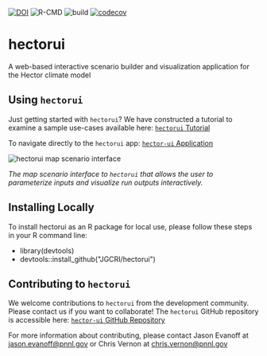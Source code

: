[![DOI](https://zenodo.org/badge/198255756.svg)](https://zenodo.org/badge/latestdoi/198255756) ![R-CMD](https://github.com/JGCRI/hectorui/workflows/R-CMD/badge.svg) ![build](https://github.com/JGCRI/hectorui/workflows/build/badge.svg) [![codecov](https://codecov.io/gh/JGCRI/hectorui/branch/master/graph/badge.svg?token=aOWN2ELixv)](https://codecov.io/gh/JGCRI/hectorui)

# hectorui

A web-based interactive scenario builder and visualization application for the Hector climate model

## Using `hectorui`

Just getting started with `hectorui`?  We have constructed a tutorial to examine a sample use-cases available here:  [`hectorui` Tutorial](https://rpubs.com/jevanoff/hectorui)

To navigate directly to the `hectorui` app:  [`hector-ui` Application](https://jgcri.shinyapps.io/HectorUI/)

![`hectorui` map scenario interface](https://raw.githubusercontent.com/JGCRI/hectorui/master/paper/figure1.png)

_The map scenario interface to `hectorui` that allows the user to parameterize inputs and visualize run outputs interactively._

## Installing Locally

To install hectorui as an R package for local use, please follow these steps in your R command line:

- library(devtools)
- devtools::install_github("JGCRI/hectorui")

## Contributing to `hectorui`

We welcome contributions to `hectorui` from the development community.  Please contact us if you want to collaborate!  The `hectorui` GitHub repository is accessible here:  [`hector-ui` GitHub Repository](https://github.com/JGCRI/hectorui)

For more information about contributing, please contact Jason Evanoff at jason.evanoff@pnnl.gov or Chris Vernon at chris.vernon@pnnl.gov

